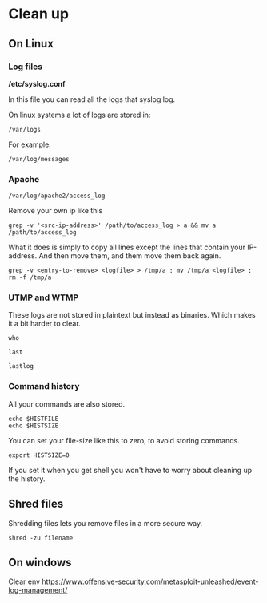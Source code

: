 # Clean up



## On Linux


### Log files


**/etc/syslog.conf**

In this file you can read all the logs that syslog log. 


On linux systems a lot of logs are stored in:


```
/var/logs
```

For example:
```
/var/log/messages
```

### Apache

```
/var/log/apache2/access_log
```

Remove your own ip like this

```
grep -v '<src-ip-address>' /path/to/access_log > a && mv a /path/to/access_log
```
What it does is simply to copy all lines except the lines that contain your IP-address. And then move them, and them move them back again.

```
grep -v <entry-to-remove> <logfile> > /tmp/a ; mv /tmp/a <logfile> ; rm -f /tmp/a
```

### UTMP and WTMP

These logs are not stored in plaintext but instead as binaries. Which makes it a bit harder to clear.

```
who
```

```
last
```

```
lastlog
```

### Command history

All your commands are also stored.

```
echo $HISTFILE
echo $HISTSIZE
```
You can set your file-size like this to zero, to avoid storing commands.
```
export HISTSIZE=0
```
If you set it when you get shell you won't have to worry about cleaning up the history.

## Shred files
Shredding files lets you remove files in a more secure way.
```
shred -zu filename
```

## On windows


Clear env
https://www.offensive-security.com/metasploit-unleashed/event-log-management/